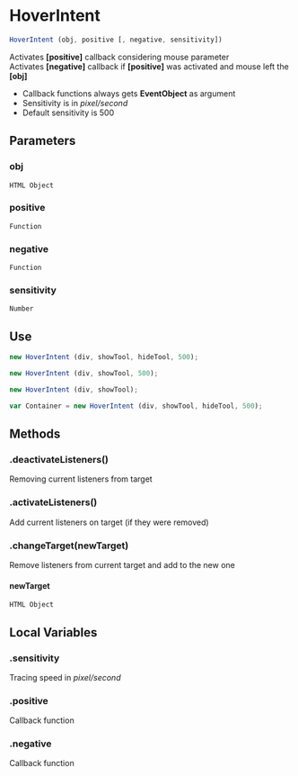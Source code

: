 # HoverIntent
```javascript
HoverIntent (obj, positive [, negative, sensitivity])
```
Activates **[positive]** callback considering mouse parameter   
Activates **[negative]** callback if **[positive]** was activated and mouse left the **[obj]**  
- Callback functions always gets **EventObject** as argument
- Sensitivity is in *pixel/second*
- Default sensitivity is 500
## Parameters
### obj
    HTML Object
### positive
    Function
### negative
    Function
### sensitivity
    Number  
## Use
```javascript
new HoverIntent (div, showTool, hideTool, 500);

new HoverIntent (div, showTool, 500);

new HoverIntent (div, showTool);

var Container = new HoverIntent (div, showTool, hideTool, 500);

```   
## Methods
### .deactivateListeners()
Removing current listeners from target

### .activateListeners()
Add current listeners on target (if they were removed)

### .changeTarget(newTarget)
Remove listeners from current target and add to the new one   
#### newTarget
    HTML Object
## Local Variables
### .sensitivity
Tracing speed in *pixel/second*

### .positive
Callback function

### .negative
Callback function
